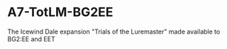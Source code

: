 # A7-TotLM-BG2EE
The Icewind Dale expansion "Trials of the Luremaster" made available to BG2:EE and EET
